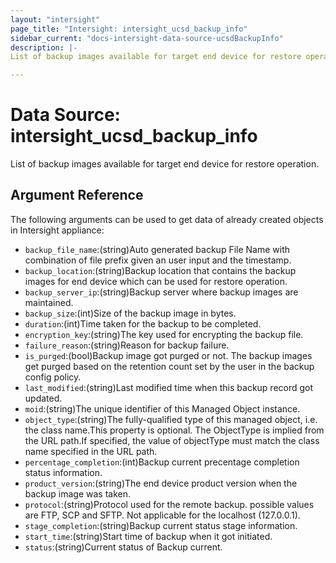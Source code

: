 ```yaml
---
layout: "intersight"
page_title: "Intersight: intersight_ucsd_backup_info"
sidebar_current: "docs-intersight-data-source-ucsdBackupInfo"
description: |-
List of backup images available for target end device for restore operation.

---
```


# Data Source: intersight_ucsd_backup_info
List of backup images available for target end device for restore operation.

## Argument Reference
The following arguments can be used to get data of already created objects in Intersight appliance:
* `backup_file_name`:(string)Auto generated backup File Name with combination of file prefix given an user input and the timestamp.
* `backup_location`:(string)Backup location that contains the backup images for end device which can be used for restore operation.
* `backup_server_ip`:(string)Backup server where backup images are maintained.
* `backup_size`:(int)Size of the backup image in bytes.
* `duration`:(int)Time taken for the backup to be completed.
* `encryption_key`:(string)The key used for encrypting the backup file.
* `failure_reason`:(string)Reason for backup failure.
* `is_purged`:(bool)Backup image got purged or not. The backup images get purged based on the retention count set by the user in the backup config policy.
* `last_modified`:(string)Last modified time when this backup record got updated.
* `moid`:(string)The unique identifier of this Managed Object instance.
* `object_type`:(string)The fully-qualified type of this managed object, i.e. the class name.This property is optional. The ObjectType is implied from the URL path.If specified, the value of objectType must match the class name specified in the URL path.
* `percentage_completion`:(int)Backup current precentage completion status information.
* `product_version`:(string)The end device product version when the backup image was taken.
* `protocol`:(string)Protocol used for the remote backup. possible values are FTP, SCP and SFTP. Not applicable for the localhost (127.0.0.1).
* `stage_completion`:(string)Backup current status stage information.
* `start_time`:(string)Start time of backup when it got initiated.
* `status`:(string)Current status of Backup current.
